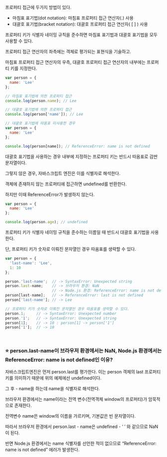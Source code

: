 프로퍼티 접근에 두가지 방법이 있다.

- 마침표 표기법(dot notation): 마침표 프로퍼티 접근 연산자(.) 사용
- 대괄호 표기법(bracket notation): 대괄호 프로퍼티 접근 연산자( [ ] ) 사용

프로퍼티 키가 식별자 네이밍 규칙을 준수하면 마침표 표기법과 대괄호 표기법을 모두 사용할 수 있다.

프로퍼티 접근 연산자의 좌측에는 객체로 평가되는 표현식을 기술하고.

마침표 프로퍼티 접근 연산자의 우측, 대괄호 프로퍼티 접근 연산자의 내부에는 프로퍼티 키를 지정한다.

```jsx
var person = {
  name: 'Lee'
};

// 마침표 표기법에 의한 프로퍼티 접근
console.log(person.name); // Lee

// 대괄호 표기법에 의한 프로퍼티 접근
console.log(person['name']); // Lee

// 대괄호 표기법에 따옴표 미사용한 경우
var person = {
  name: 'Lee'
};

console.log(person[name]); // ReferenceError: name is not defined
```

대괄호 표기법을 사용하는 경우 내부에 지정하는 프로퍼티 키는 반드시 따옴표로 감싼 문자열이다.

그렇지 않은 경우, 자바스크립트 엔진은 이를 식별자로 해석한다.

객체에 존재하지 않는 프로퍼티에 접근하면 undefined를 반환한다.

하지만 이때 ReferenceError가 발생하지 않는다.

```jsx
var person = {
  name: 'Lee'
};

console.log(person.age); // undefined
```

프로퍼티 키가 식별자 네이밍 규칙을 준수하는 이름일 때 반드시 대괄호 표기법을 사용한다.

단, 프로퍼티 키가 숫자로 이뤄진 문자열인 경우 따옴표를 생략할 수 있다.

```jsx
var person = {
  'last-name': 'Lee',
  1: 10
};

person.'last-name';  // -> SyntaxError: Unexpected string
person.last-name;    // -> 브라우저 환경: NaN
                     // -> Node.js 환경: ReferenceError: name is not defined
person[last-name];   // -> ReferenceError: last is not defined
person['last-name']; // -> Lee

// 프로퍼티 키가 숫자로 이뤄진 문자열인 경우 따옴표를 생략할 수 있다.
person.1;     // -> SyntaxError: Unexpected number
person.'1';   // -> SyntaxError: Unexpected string
person[1];    // -> 10 : person[1] -> person['1']
person['1'];  // -> 10
```

<br>

### ⭐️ person.last-name이 브라우저 환경에서는 NaN, Node.js 환경에서는ReferenceError: name is not defined인 이유?

자바스크립트엔진은 먼저 person.last를  평가한다. 이는 person 객체의 last 프로퍼티 키를 의미하기 때문에 위의 예제에선 undefined이다.

그 후 - name을 하는데 name을 식별자로 해석한다.

브라우저 환경에서는 name이라는 전역 변수(전역객체 window의 프로퍼티)가 암묵적으로 존재한다.

전역변수 name은 window의 이름을 가르키며, 기본값은 빈 문자열이다.

따라서 브라우저 환경에서 person.last - name은 undefined - ‘ ’ 와 같으므로 NaN이 된다. 

반면 Node.js 환경에서는 name 식별자를 선언한 적이 없으므로 “ReferenceError: name is not defined” 에러가 발생한다.
